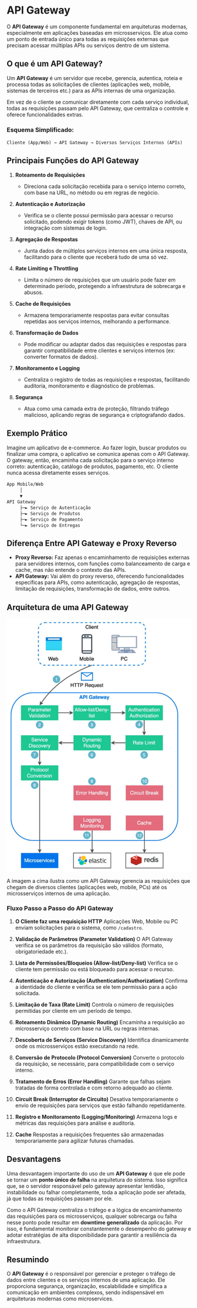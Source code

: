 # API Gateway

O **API Gateway** é um componente fundamental em arquiteturas modernas, especialmente em aplicações baseadas em microsserviços. Ele atua como um ponto de entrada único para todas as requisições externas que precisam acessar múltiplas APIs ou serviços dentro de um sistema.

## O que é um API Gateway?

Um **API Gateway** é um servidor que recebe, gerencia, autentica, roteia e processa todas as solicitações de clientes (aplicações web, mobile, sistemas de terceiros etc.) para as APIs internas de uma organização. 

Em vez de o cliente se comunicar diretamente com cada serviço individual, todas as requisições passam pelo API Gateway, que centraliza o controle e oferece funcionalidades extras.

### Esquema Simplificado:

```
Cliente (App/Web) → API Gateway → Diversos Serviços Internos (APIs)
```

## Principais Funções do API Gateway

1. **Roteamento de Requisições**

   * Direciona cada solicitação recebida para o serviço interno correto, com base na URL, no método ou em regras de negócio.

2. **Autenticação e Autorização**

   * Verifica se o cliente possui permissão para acessar o recurso solicitado, podendo exigir tokens (como JWT), chaves de API, ou integração com sistemas de login.

3. **Agregação de Respostas**

   * Junta dados de múltiplos serviços internos em uma única resposta, facilitando para o cliente que receberá tudo de uma só vez.

4. **Rate Limiting e Throttling**

   * Limita o número de requisições que um usuário pode fazer em determinado período, protegendo a infraestrutura de sobrecarga e abusos.

5. **Cache de Requisições**

   * Armazena temporariamente respostas para evitar consultas repetidas aos serviços internos, melhorando a performance.

6. **Transformação de Dados**

   * Pode modificar ou adaptar dados das requisições e respostas para garantir compatibilidade entre clientes e serviços internos (ex: converter formatos de dados).

7. **Monitoramento e Logging**

   * Centraliza o registro de todas as requisições e respostas, facilitando auditoria, monitoramento e diagnóstico de problemas.

8. **Segurança**

   * Atua como uma camada extra de proteção, filtrando tráfego malicioso, aplicando regras de segurança e criptografando dados.

## Exemplo Prático

Imagine um aplicativo de e-commerce. Ao fazer login, buscar produtos ou finalizar uma compra, o aplicativo se comunica apenas com o API Gateway. O gateway, então, encaminha cada solicitação para o serviço interno correto: autenticação, catálogo de produtos, pagamento, etc. O cliente nunca acessa diretamente esses serviços.

```
App Mobile/Web
     │
     ▼
API Gateway
     ├─► Serviço de Autenticação
     ├─► Serviço de Produtos
     ├─► Serviço de Pagamento
     └─► Serviço de Entregas
```

## Diferença Entre API Gateway e Proxy Reverso

* **Proxy Reverso:** Faz apenas o encaminhamento de requisições externas para servidores internos, com funções como balanceamento de carga e cache, mas não entende o contexto das APIs.
* **API Gateway:** Vai além do proxy reverso, oferecendo funcionalidades específicas para APIs, como autenticação, agregação de respostas, limitação de requisições, transformação de dados, entre outros.

## Arquitetura de uma API Gateway

![alt text](images/image6.png)

A imagem a cima ilustra como um API Gateway gerencia as requisições que chegam de diversos clientes (aplicações web, mobile, PCs) até os microsserviços internos de uma aplicação.

### **Fluxo Passo a Passo do API Gateway**

1. **O Cliente faz uma requisição HTTP**
   Aplicações Web, Mobile ou PC enviam solicitações para o sistema, como `/cadastro`.

2. **Validação de Parâmetros (Parameter Validation)**
   O API Gateway verifica se os parâmetros da requisição são válidos (formato, obrigatoriedade etc.).

3. **Lista de Permissões/Bloqueios (Allow-list/Deny-list)**
   Verifica se o cliente tem permissão ou está bloqueado para acessar o recurso.

4. **Autenticação e Autorização (Authentication/Authorization)**
   Confirma a identidade do cliente e verifica se ele tem permissão para a ação solicitada.

5. **Limitação de Taxa (Rate Limit)**
   Controla o número de requisições permitidas por cliente em um período de tempo.

6. **Roteamento Dinâmico (Dynamic Routing)**
   Encaminha a requisição ao microsserviço correto com base na URL ou regras internas.

7. **Descoberta de Serviços (Service Discovery)**
   Identifica dinamicamente onde os microsserviços estão executando na rede.

8. **Conversão de Protocolo (Protocol Conversion)**
   Converte o protocolo da requisição, se necessário, para compatibilidade com o serviço interno.

9. **Tratamento de Erros (Error Handling)**
   Garante que falhas sejam tratadas de forma controlada e com retorno adequado ao cliente.

10. **Circuit Break (Interruptor de Circuito)**
    Desativa temporariamente o envio de requisições para serviços que estão falhando repetidamente.

11. **Registro e Monitoramento (Logging/Monitoring)**
    Armazena logs e métricas das requisições para análise e auditoria.

12. **Cache**
    Respostas a requisições frequentes são armazenadas temporariamente para agilizar futuras chamadas.

## Desvantagens

Uma desvantagem importante do uso de um **API Gateway** é que ele pode se tornar um **ponto único de falha** na arquitetura do sistema. Isso significa que, se o servidor responsável pelo gateway apresentar lentidão, instabilidade ou falhar completamente, toda a aplicação pode ser afetada, já que todas as requisições passam por ele. 

Como o API Gateway centraliza o tráfego e a lógica de encaminhamento das requisições para os microsserviços, qualquer sobrecarga ou falha nesse ponto pode resultar em **downtime generalizado** da aplicação. Por isso, é fundamental monitorar constantemente o desempenho do gateway e adotar estratégias de alta disponibilidade para garantir a resiliência da infraestrutura.


## Resumindo

O **API Gateway** é o responsável por gerenciar e proteger o tráfego de dados entre clientes e os serviços internos de uma aplicação. Ele proporciona segurança, organização, escalabilidade e simplifica a comunicação em ambientes complexos, sendo indispensável em arquiteturas modernas como microservices.

